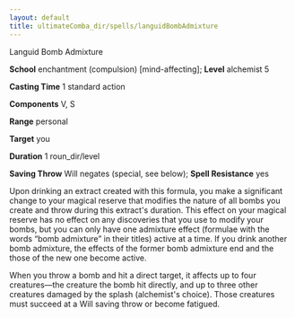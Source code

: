 ```yaml
---
layout: default
title: ultimateComba_dir/spells/languidBombAdmixture
---
```

Languid Bomb Admixture

**School** enchantment (compulsion) [mind-affecting]; **Level** alchemist 5

**Casting Time** 1 standard action

**Components** V, S

**Range** personal

**Target** you

**Duration** 1 roun_dir/level

**Saving Throw** Will negates (special, see below); **Spell Resistance** yes

Upon drinking an extract created with this formula, you make a significant change to your magical reserve that modifies the nature of all bombs you create and throw during this extract's duration. This effect on your magical reserve has no effect on any discoveries that you use to modify your bombs, but you can only have one admixture effect (formulae with the words “bomb admixture” in their titles) active at a time. If you drink another bomb admixture, the effects of the former bomb admixture end and the those of the new one become active.

When you throw a bomb and hit a direct target, it affects up to four creatures—the creature the bomb hit directly, and up to three other creatures damaged by the splash (alchemist's choice). Those creatures must succeed at a Will saving throw or become fatigued.

